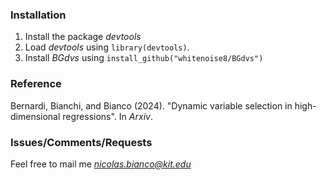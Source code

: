 ### Installation
1) Install the package *devtools*
2) Load *devtools* using `library(devtools)`.
3) Install *BGdvs* using `install_github("whitenoise8/BGdvs")`

### Reference
Bernardi, Bianchi, and Bianco (2024). "Dynamic variable selection in high-dimensional regressions". In *Arxiv*.

### Issues/Comments/Requests 
Feel free to mail me *nicolas.bianco@kit.edu*
